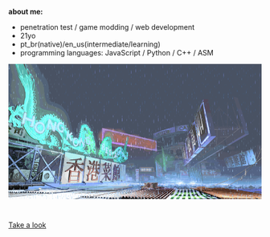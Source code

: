 **about me:**
- penetration test / game modding / web development
- 21yo
- pt_br(native)/en_us(intermediate/learning)
- programming languages: JavaScript / Python / C++ / ASM

![sf3-yang-stage](sf3-3rd-strike-yang-stage-hongkong.gif)
#

[Take a look](https://kajiki0.github.io/portfolio/)


